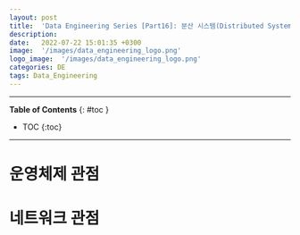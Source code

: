 ```yaml
---
layout: post
title:  'Data Engineering Series [Part16]: 분산 시스템(Distributed Systems)에서의 네트워크와 운영체제'
description: 
date:   2022-07-22 15:01:35 +0300
image:  '/images/data_engineering_logo.png'
logo_image:  '/images/data_engineering_logo.png'
categories: DE
tags: Data_Engineering
---
```

---

**Table of Contents**
{: #toc }
*  TOC
{:toc}

---

# 운영체제 관점

# 네트워크 관점